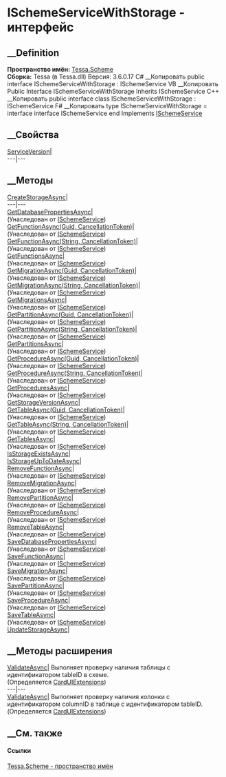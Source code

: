 # ISchemeServiceWithStorage - интерфейс
##  __Definition
 **Пространство имён:** [Tessa.Scheme](N_Tessa_Scheme.htm)  
 **Сборка:** Tessa (в Tessa.dll) Версия: 3.6.0.17
C# __Копировать
     public interface ISchemeServiceWithStorage : ISchemeService
VB __Копировать
     Public Interface ISchemeServiceWithStorage
    	Inherits ISchemeService
C++ __Копировать
     public interface class ISchemeServiceWithStorage : ISchemeService
F# __Копировать
     type ISchemeServiceWithStorage = 
        interface
            interface ISchemeService
        end
Implements
    [ISchemeService](T_Tessa_Scheme_ISchemeService.htm)
##  __Свойства
[ServiceVersion](P_Tessa_Scheme_ISchemeServiceWithStorage_ServiceVersion.htm)|  
---|---  
## __Методы
[CreateStorageAsync](M_Tessa_Scheme_ISchemeServiceWithStorage_CreateStorageAsync.htm)|  
---|---  
[GetDatabasePropertiesAsync](M_Tessa_Scheme_ISchemeService_GetDatabasePropertiesAsync.htm)|  
(Унаследован от [ISchemeService](T_Tessa_Scheme_ISchemeService.htm))  
[GetFunctionAsync(Guid,
CancellationToken)](M_Tessa_Scheme_ISchemeService_GetFunctionAsync.htm)|  
(Унаследован от [ISchemeService](T_Tessa_Scheme_ISchemeService.htm))  
[GetFunctionAsync(String,
CancellationToken)](M_Tessa_Scheme_ISchemeService_GetFunctionAsync_1.htm)|  
(Унаследован от [ISchemeService](T_Tessa_Scheme_ISchemeService.htm))  
[GetFunctionsAsync](M_Tessa_Scheme_ISchemeService_GetFunctionsAsync.htm)|  
(Унаследован от [ISchemeService](T_Tessa_Scheme_ISchemeService.htm))  
[GetMigrationAsync(Guid,
CancellationToken)](M_Tessa_Scheme_ISchemeService_GetMigrationAsync.htm)|  
(Унаследован от [ISchemeService](T_Tessa_Scheme_ISchemeService.htm))  
[GetMigrationAsync(String,
CancellationToken)](M_Tessa_Scheme_ISchemeService_GetMigrationAsync_1.htm)|  
(Унаследован от [ISchemeService](T_Tessa_Scheme_ISchemeService.htm))  
[GetMigrationsAsync](M_Tessa_Scheme_ISchemeService_GetMigrationsAsync.htm)|  
(Унаследован от [ISchemeService](T_Tessa_Scheme_ISchemeService.htm))  
[GetPartitionAsync(Guid,
CancellationToken)](M_Tessa_Scheme_ISchemeService_GetPartitionAsync.htm)|  
(Унаследован от [ISchemeService](T_Tessa_Scheme_ISchemeService.htm))  
[GetPartitionAsync(String,
CancellationToken)](M_Tessa_Scheme_ISchemeService_GetPartitionAsync_1.htm)|  
(Унаследован от [ISchemeService](T_Tessa_Scheme_ISchemeService.htm))  
[GetPartitionsAsync](M_Tessa_Scheme_ISchemeService_GetPartitionsAsync.htm)|  
(Унаследован от [ISchemeService](T_Tessa_Scheme_ISchemeService.htm))  
[GetProcedureAsync(Guid,
CancellationToken)](M_Tessa_Scheme_ISchemeService_GetProcedureAsync.htm)|  
(Унаследован от [ISchemeService](T_Tessa_Scheme_ISchemeService.htm))  
[GetProcedureAsync(String,
CancellationToken)](M_Tessa_Scheme_ISchemeService_GetProcedureAsync_1.htm)|  
(Унаследован от [ISchemeService](T_Tessa_Scheme_ISchemeService.htm))  
[GetProceduresAsync](M_Tessa_Scheme_ISchemeService_GetProceduresAsync.htm)|  
(Унаследован от [ISchemeService](T_Tessa_Scheme_ISchemeService.htm))  
[GetStorageVersionAsync](M_Tessa_Scheme_ISchemeServiceWithStorage_GetStorageVersionAsync.htm)|  
[GetTableAsync(Guid,
CancellationToken)](M_Tessa_Scheme_ISchemeService_GetTableAsync.htm)|  
(Унаследован от [ISchemeService](T_Tessa_Scheme_ISchemeService.htm))  
[GetTableAsync(String,
CancellationToken)](M_Tessa_Scheme_ISchemeService_GetTableAsync_1.htm)|  
(Унаследован от [ISchemeService](T_Tessa_Scheme_ISchemeService.htm))  
[GetTablesAsync](M_Tessa_Scheme_ISchemeService_GetTablesAsync.htm)|  
(Унаследован от [ISchemeService](T_Tessa_Scheme_ISchemeService.htm))  
[IsStorageExistsAsync](M_Tessa_Scheme_ISchemeServiceWithStorage_IsStorageExistsAsync.htm)|  
[IsStorageUpToDateAsync](M_Tessa_Scheme_ISchemeServiceWithStorage_IsStorageUpToDateAsync.htm)|  
[RemoveFunctionAsync](M_Tessa_Scheme_ISchemeService_RemoveFunctionAsync.htm)|  
(Унаследован от [ISchemeService](T_Tessa_Scheme_ISchemeService.htm))  
[RemoveMigrationAsync](M_Tessa_Scheme_ISchemeService_RemoveMigrationAsync.htm)|  
(Унаследован от [ISchemeService](T_Tessa_Scheme_ISchemeService.htm))  
[RemovePartitionAsync](M_Tessa_Scheme_ISchemeService_RemovePartitionAsync.htm)|  
(Унаследован от [ISchemeService](T_Tessa_Scheme_ISchemeService.htm))  
[RemoveProcedureAsync](M_Tessa_Scheme_ISchemeService_RemoveProcedureAsync.htm)|  
(Унаследован от [ISchemeService](T_Tessa_Scheme_ISchemeService.htm))  
[RemoveTableAsync](M_Tessa_Scheme_ISchemeService_RemoveTableAsync.htm)|  
(Унаследован от [ISchemeService](T_Tessa_Scheme_ISchemeService.htm))  
[SaveDatabasePropertiesAsync](M_Tessa_Scheme_ISchemeService_SaveDatabasePropertiesAsync.htm)|  
(Унаследован от [ISchemeService](T_Tessa_Scheme_ISchemeService.htm))  
[SaveFunctionAsync](M_Tessa_Scheme_ISchemeService_SaveFunctionAsync.htm)|  
(Унаследован от [ISchemeService](T_Tessa_Scheme_ISchemeService.htm))  
[SaveMigrationAsync](M_Tessa_Scheme_ISchemeService_SaveMigrationAsync.htm)|  
(Унаследован от [ISchemeService](T_Tessa_Scheme_ISchemeService.htm))  
[SavePartitionAsync](M_Tessa_Scheme_ISchemeService_SavePartitionAsync.htm)|  
(Унаследован от [ISchemeService](T_Tessa_Scheme_ISchemeService.htm))  
[SaveProcedureAsync](M_Tessa_Scheme_ISchemeService_SaveProcedureAsync.htm)|  
(Унаследован от [ISchemeService](T_Tessa_Scheme_ISchemeService.htm))  
[SaveTableAsync](M_Tessa_Scheme_ISchemeService_SaveTableAsync.htm)|  
(Унаследован от [ISchemeService](T_Tessa_Scheme_ISchemeService.htm))  
[UpdateStorageAsync](M_Tessa_Scheme_ISchemeServiceWithStorage_UpdateStorageAsync.htm)|  
## __Методы расширения
[ValidateAsync](M_Tessa_UI_Cards_CardUIExtensions_ValidateAsync_3.htm)|
Выполняет проверку наличия таблицы с идентификатором tableID в схеме.  
(Определяется [CardUIExtensions](T_Tessa_UI_Cards_CardUIExtensions.htm))  
---|---  
[ValidateAsync](M_Tessa_UI_Cards_CardUIExtensions_ValidateAsync_2.htm)|
Выполняет проверку наличия колонки с идентификатором columnID в таблице с
идентификатором tableID.  
(Определяется [CardUIExtensions](T_Tessa_UI_Cards_CardUIExtensions.htm))  
##  __См. также
#### Ссылки
[Tessa.Scheme - пространство имён](N_Tessa_Scheme.htm)
